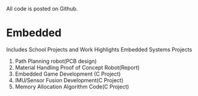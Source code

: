 
All code is posted on Github.
# Embedded
Includes School Projects and Work Highlights
Embedded Systems Projects 
1. Path Planning robot(PCB design)
2. Material Handling Proof of Concept Robot(Report)
3. Embedded Game Development (C Project)
4. IMU/Sensor Fusion Development(C Project)
5. Memory Allocation Algorithm Code(C Project)
